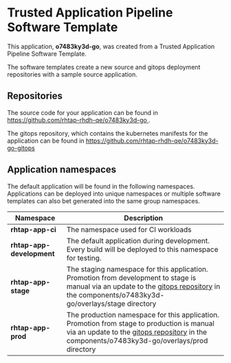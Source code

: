 # Trusted Application Pipeline Software Template

This application, **o7483ky3d-go**, was created from a Trusted Application Pipeline Software Template.

The software templates create a new source and gitops deployment repositories with a sample source application. 

## Repositories

The source code for your application can be found in [https://github.com/rhtap-rhdh-qe/o7483ky3d-go ](https://github.com/rhtap-rhdh-qe/o7483ky3d-go ).
 
The gitops repository, which contains the kubernetes manifests for the application can be found in 
[https://github.com/rhtap-rhdh-qe/o7483ky3d-go-gitops ](https://github.com/rhtap-rhdh-qe/o7483ky3d-go-gitops ) 

## Application namespaces 

The default application will be found in the following namespaces. Applications can be deployed into unique namespaces or multiple software templates can also bet generated into the same group namespaces.  

|  Namespace   |  Description   |  
| -------- | -------- |
| **rhtap-app-ci** | The namespace used for CI workloads |
| **rhtap-app-development** | The default application during development. Every build will be deployed to this namespace for testing. |
| **rhtap-app-stage** | The staging namespace for this application. Promotion from development to stage is manual via an update to the [gitops repository](https://github.com/rhtap-rhdh-qe/o7483ky3d-go-gitops ) in the components/o7483ky3d-go/overlays/stage directory |
| **rhtap-app-prod** | The production namespace for this application. Promotion from stage to production is manual via an update to the [gitops repository](https://github.com/rhtap-rhdh-qe/o7483ky3d-go-gitops ) in the components/o7483ky3d-go/overlays/prod directory |